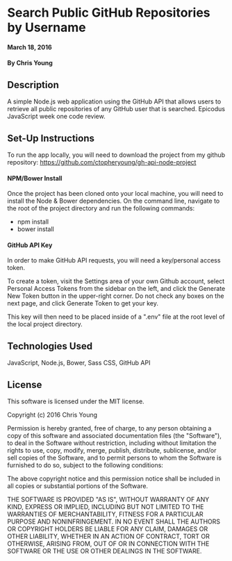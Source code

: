 # Search Public GitHub Repositories by Username

#### March 18, 2016

#### By Chris Young

## Description

A simple Node.js web application using the GitHub API that allows users to retrieve all public repositories of any GitHub user that is searched. Epicodus JavaScript week one code review.

## Set-Up Instructions

To run the app locally, you will need to download the project from my github repository: https://github.com/ctopheryoung/gh-api-node-project

#### NPM/Bower Install
Once the project has been cloned onto your local machine, you will need to install the Node & Bower dependencies. On the command line, navigate to the root of the project directory and run the following commands:
* npm install
* bower install

#### GitHub API Key
In order to make GitHub API requests, you will need a key/personal access token.

To create a token, visit the Settings area of your own Github account, select Personal Access Tokens from the sidebar on the left, and click the Generate New Token button in the upper-right corner. Do not check any boxes on the next page, and click Generate Token to get your key.

This key will then need to be placed inside of a ".env" file at the root level of the local project directory.

## Technologies Used

JavaScript, Node.js, Bower, Sass CSS, GitHub API

## License

This software is licensed under the MIT license.

Copyright (c) 2016 Chris Young

Permission is hereby granted, free of charge, to any person obtaining a copy of this software and associated documentation files (the "Software"), to deal in the Software without restriction, including without limitation the rights to use, copy, modify, merge, publish, distribute, sublicense, and/or sell copies of the Software, and to permit persons to whom the Software is furnished to do so, subject to the following conditions:

The above copyright notice and this permission notice shall be included in all copies or substantial portions of the Software.

THE SOFTWARE IS PROVIDED "AS IS", WITHOUT WARRANTY OF ANY KIND, EXPRESS OR IMPLIED, INCLUDING BUT NOT LIMITED TO THE WARRANTIES OF MERCHANTABILITY, FITNESS FOR A PARTICULAR PURPOSE AND NONINFRINGEMENT. IN NO EVENT SHALL THE AUTHORS OR COPYRIGHT HOLDERS BE LIABLE FOR ANY CLAIM, DAMAGES OR OTHER LIABILITY, WHETHER IN AN ACTION OF CONTRACT, TORT OR OTHERWISE, ARISING FROM, OUT OF OR IN CONNECTION WITH THE SOFTWARE OR THE USE OR OTHER DEALINGS IN THE SOFTWARE.
